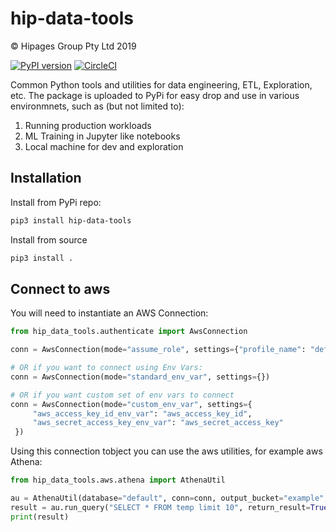 # hip-data-tools
© Hipages Group Pty Ltd 2019

[![PyPI version](https://badge.fury.io/py/hip-data-tools.svg)](https://pypi.org/project/hip-data-tools/#history) 
[![CircleCI](https://circleci.com/gh/hipagesgroup/data-tools/tree/master.svg?style=svg)](https://circleci.com/gh/hipagesgroup/data-tools/tree/master)

Common Python tools and utilities for data engineering, ETL, Exploration, etc. 
The package is uploaded to PyPi for easy drop and use in various environmnets, such as (but not limited to):

1. Running production workloads
1. ML Training in Jupyter like notebooks
1. Local machine for dev and exploration

 
## Installation
Install from PyPi repo:
```bash
pip3 install hip-data-tools
```

Install from source
```bash
pip3 install .
```

## Connect to aws 

You will need to instantiate an AWS Connection:
```python
from hip_data_tools.authenticate import AwsConnection

conn = AwsConnection(mode="assume_role", settings={"profile_name": "default"})

# OR if you want to connect using Env Vars:
conn = AwsConnection(mode="standard_env_var", settings={})

# OR if you want custom set of env vars to connect
conn = AwsConnection(mode="custom_env_var", settings={
     "aws_access_key_id_env_var": "aws_access_key_id",
     "aws_secret_access_key_env_var": "aws_secret_access_key"
 })

```

Using this connection tobject you can use the aws utilities, for example aws Athena:
```python
from hip_data_tools.aws.athena import AthenaUtil

au = AthenaUtil(database="default", conn=conn, output_bucket="example", output_key="tmp/scratch/")
result = au.run_query("SELECT * FROM temp limit 10", return_result=True)
print(result)
```
